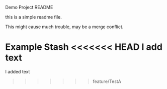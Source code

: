 Demo Project README

this is a simple readme file.

This might cause much trouble, may be a merge conflict.

Example Stash
<<<<<<< HEAD
I add text
=======

I added text
>>>>>>> feature/TestA
